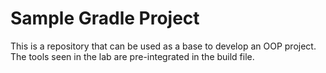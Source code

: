 # Sample Gradle Project

This is a repository that can be used as a base to develop an OOP project.
The tools seen in the lab are pre-integrated in the build file.
